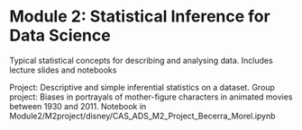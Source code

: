 # Module 2: Statistical Inference for Data Science

Typical statistical concepts for describing and analysing data. Includes lecture slides and notebooks

Project: Descriptive and simple inferential statistics on a dataset. Group project: Biases in portrayals of mother-figure characters in animated movies between 1930 and 2011. Notebook in Module2/M2project/disney/CAS_ADS_M2_Project_Becerra_Morel.ipynb
